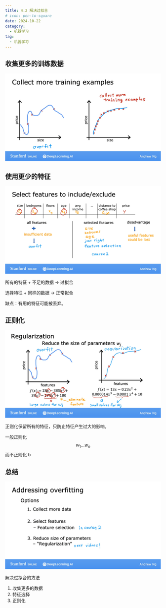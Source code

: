 ```yaml
---
title: 4.2 解决过拟合
# icon: pen-to-square
date: 2024-10-22
category:
  - 机器学习
tag:
  - 机器学习
---
```


## 收集更多的训练数据

![image-20241022155402747](./../../../.vuepress/public/assets/images/Machine_learning/lesson_one/week_three/4.2_Addressing_Overfitting.assests/image-20241022155402747.png)

## 使用更少的特征

![image-20241022155633639](./../../../.vuepress/public/assets/images/Machine_learning/lesson_one/week_three/4.2_Addressing_Overfitting.assests/image-20241022155633639.png)

所有的特征 + 不足的数据 → 过拟合

选择特征  +    同样的数据 → 正常拟合

缺点：有用的特征可能被丢弃。

## 正则化

![image-20241022161101929](./../../../.vuepress/public/assets/images/Machine_learning/lesson_one/week_three/4.2_Addressing_Overfitting.assests/image-20241022161101929.png)

正则化保留所有的特征，只防止特征产生过大的影响。

一般正则化
$$
w_1 ... w_n
$$
而不正则化 b 

## 总结

![image-20241022161811182](./../../../.vuepress/public/assets/images/Machine_learning/lesson_one/week_three/4.2_Addressing_Overfitting.assests/image-20241022161811182.png)

解决过拟合的方法

1. 收集更多的数据
2. 特征选择
3. 正则化